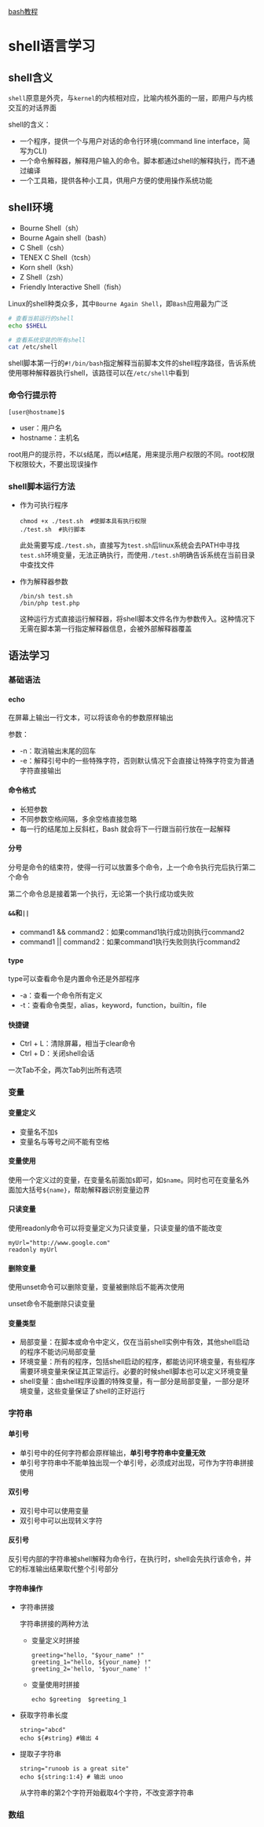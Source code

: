 [bash教程](https://wangdoc.com/bash/intro.html)

# shell语言学习

## shell含义

`shell`原意是外壳，与`kernel`的内核相对应，比喻内核外面的一层，即用户与内核交互的对话界面

shell的含义：
* 一个程序，提供一个与用户对话的命令行环境(command line interface，简写为CLI)
* 一个命令解释器，解释用户输入的命令。脚本都通过shell的解释执行，而不通过编译
* 一个工具箱，提供各种小工具，供用户方便的使用操作系统功能

## shell环境

* Bourne Shell（sh）
* Bourne Again shell（bash）
* C Shell（csh）
* TENEX C Shell（tcsh）
* Korn shell（ksh）
* Z Shell（zsh）
* Friendly Interactive Shell（fish）

Linux的shell种类众多，其中`Bourne Again Shell`，即`Bash`应用最为广泛

```bash
# 查看当前运行的shell
echo $SHELL

# 查看系统安装的所有shell
cat /etc/shell
```

shell脚本第一行的`#!/bin/bash`指定解释当前脚本文件的shell程序路径，告诉系统使用哪种解释器执行shell，该路径可以在`/etc/shell`中看到

### 命令行提示符

```
[user@hostname]$
```

* user：用户名
* hostname：主机名

root用户的提示符，不以`$`结尾，而以`#`结尾，用来提示用户权限的不同。root权限下权限较大，不要出现误操作

### shell脚本运行方法

* 作为可执行程序

    ```
    chmod +x ./test.sh  #使脚本具有执行权限
    ./test.sh  #执行脚本
    ```

    此处需要写成`./test.sh`，直接写为`test.sh`后linux系统会去PATH中寻找`test.sh`环境变量，无法正确执行，而使用`./test.sh`明确告诉系统在当前目录中查找文件

* 作为解释器参数

    ```
    /bin/sh test.sh
    /bin/php test.php
    ```

    这种运行方式直接运行解释器，将shell脚本文件名作为参数传入。这种情况下无需在脚本第一行指定解释器信息，会被外部解释器覆盖

## 语法学习

### 基础语法

#### echo

在屏幕上输出一行文本，可以将该命令的参数原样输出

参数：
* -n：取消输出末尾的回车
* -e：解释引号中的一些特殊字符，否则默认情况下会直接让特殊字符变为普通字符直接输出

#### 命令格式

* 长短参数
* 不同参数空格间隔，多余空格直接忽略
* 每一行的结尾加上反斜杠，Bash 就会将下一行跟当前行放在一起解释

#### 分号

分号是命令的结束符，使得一行可以放置多个命令，上一个命令执行完后执行第二个命令

第二个命令总是接着第一个执行，无论第一个执行成功或失败

#### `&&`和`||`

* command1 && command2：如果command1执行成功则执行command2
* command1 || command2：如果command1执行失败则执行command2

#### type

type可以查看命令是内置命令还是外部程序

* -a：查看一个命令所有定义
* -t：查看命令类型，alias，keyword，function，builtin，file

#### 快捷键

* Ctrl + L：清除屏幕，相当于clear命令
* Ctrl + D：关闭shell会话

一次Tab不全，两次Tab列出所有选项

### 变量

#### 变量定义

* 变量名不加`$`
* 变量名与等号之间不能有空格

#### 变量使用

使用一个定义过的变量，在变量名前面加`$`即可，如`$name`。同时也可在变量名外面加大括号`${name}`，帮助解释器识别变量边界

#### 只读变量

使用readonly命令可以将变量定义为只读变量，只读变量的值不能改变

```
myUrl="http://www.google.com"
readonly myUrl
```

#### 删除变量

使用unset命令可以删除变量，变量被删除后不能再次使用

unset命令不能删除只读变量

#### 变量类型

* 局部变量：在脚本或命令中定义，仅在当前shell实例中有效，其他shell启动的程序不能访问局部变量
* 环境变量：所有的程序，包括shell启动的程序，都能访问环境变量，有些程序需要环境变量来保证其正常运行。必要的时候shell脚本也可以定义环境变量
* shell变量：由shell程序设置的特殊变量，有一部分是局部变量，一部分是环境变量，这些变量保证了shell的正好运行

### 字符串

#### 单引号

* 单引号中的任何字符都会原样输出，**单引号字符串中变量无效**
* 单引号字符串中不能单独出现一个单引号，必须成对出现，可作为字符串拼接使用

#### 双引号

* 双引号中可以使用变量
* 双引号中可以出现转义字符

#### 反引号

反引号内部的字符串被shell解释为命令行，在执行时，shell会先执行该命令，并它的标准输出结果取代整个引号部分

#### 字符串操作

* 字符串拼接

    字符串拼接的两种方法
    * 变量定义时拼接

        ```
        greeting="hello, "$your_name" !"
        greeting_1="hello, ${your_name} !"
        greeting_2='hello, '$your_name' !'
        ```

    * 变量使用时拼接

        ```
        echo $greeting  $greeting_1
        ```

* 获取字符串长度

    ```
    string="abcd"
    echo ${#string} #输出 4
    ```

* 提取子字符串

    ```
    string="runoob is a great site"
    echo ${string:1:4} # 输出 unoo
    ```

    从字符串的第2个字符开始截取4个字符，不改变源字符串

### 数组

